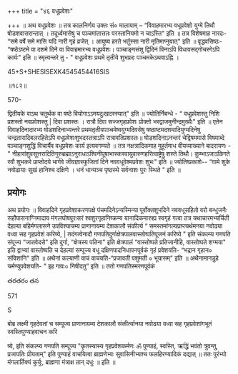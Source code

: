 +++
title = "४६ वधूप्रवेशः"

+++
॥ अथ वधूप्रवेशः ॥ तत्र कालनिर्णय उक्तः सं० मालायाम् – “विवाहमारभ्य वधूप्रवेशो युग्मे तिथौ षोडशवासरान्तात् । तदूर्ध्वमासेषु च पञ्चमांतात्ततः परस्तानियमो न चाऽस्ति" इति ॥ तत्र विशेषमाह नारदः- “समे वर्षे समे मासि यदि नारी गृहं व्रजेत् । आयुष्य हरते भर्तुस्सा नारी मृतिमाप्नुयात्" इति ॥ वृद्धवसिष्ठः- “षष्ठेऽष्टमे वा दशमे दिने वा विवाहमारभ्य वधूप्रवेशः। पञ्चाङ्गसंशु द्विदिनं विनाऽपि विधावसद्गोचरगेऽपि कार्यः" इति ॥ स्मृत्यन्तरे तु - " वधूप्रवेशः प्रथमे तृतीये शुभप्रदः पञ्चमकेऽथवाऽह्नि ।

45+S+SHESISEXK4545454416SIS

॥१८२॥

570-

द्वितीयके वाऽथ चतुर्थक वा षष्ठे वियोगाऽऽमयदुःखदस्स्यात्" इति ॥ ज्योतिर्निबन्धे - “ वधूप्रवेशस्तु निशि प्रशस्तो नवप्रवेशस्तु | दिवा प्रशस्तः । रात्रौ दिवा सज्जगृहप्रवेशः प्रोक्तो भरद्वाजमुनीन्द्रमुख्यैः" इति ॥ एतेन विवाहदिनादारभ्य षोडशदिनाभ्यन्तरे प्रथमतृतीयपञ्चमेष्वयुग्मदिवसेषु षष्ठाष्टमदशमादियुग्मदिनेषु चन्द्रतारादिबलरहितेऽपि वधूप्रवेशःशुभदस्तत्राऽपि रात्रावतिप्रशस्तः॥ षोडशदिनाऽनन्तरं चेद्विषममासे विषमाब्दे पञ्चाङ्गशुद्धिं विचार्यैव वधूप्रवेशः कार्य इत्यवगम्यते ॥ तत्र नक्षत्रादिकमाह मुहूर्तमाध वीयव्याख्याने बादरायणः - " नीहारांशुवसूत्तरादितिगुरुब्रह्माऽनुराधाऽश्विनीपूषाभास्करवायुवारुणहरित्वाष्ट्रेषु शस्ते तिथौ। कुम्भाऽजाऽळिगते रवौ शुभकरे प्राप्तोदये भार्गवे जीवज्ञास्फुजितां दिने नववधूवेश्मप्रवेशः शुभः" इति ॥ ज्योतिष्प्रकाशे-- “वामे शुके नवोढायाः सुखं हानिश्च दक्षिणे । धनं धान्यञ्च पृष्ठस्थे सर्वनाशः पुरः स्थिते " इति ॥
## प्रयोगः
अथ प्रयोगः ॥ विवाहदिने गृहप्रवेशाकरणपक्षे पंचमदिनेऽन्यस्मिन्या पूर्वोक्तशुभदिने नववधूसहितो वरो बन्धुजनैः सहौपासनाग्निमादाय मंगलघोषपुरःसरं श्वशुरगृहानिष्क्रम्य यानादिकमारुह्य स्वगृहं गत्वा तत्र यथाचारमभ्यर्चिती देहल्या बहिर्मगलासने उपविश्याचम्य प्राणानायम्य देशकालौ संकीर्त्य “ समस्तमांगल्यप्राप्त्यर्थमनया नवोढया वध्वा सह गृहप्रवेशं करिष्ये, | तदंगत्वेनादौ गणपतिदुर्गाक्षेत्रपालवास्तोष्पतिपूजनं करिष्ये " इति संकल्प्य गणपति संपूज्य “जातवेदसे" इति दुर्गा, “क्षेत्रस्य पतिना" इति क्षेत्रपालं “वास्तोष्पते प्रतिजानीहि, वास्तोष्पते शग्मया" इति द्वाभ्यां वास्तोष्पति च देहल्यां सम्पूज्य वधू दक्षिणपादनिधापनपूर्वकं गृहं प्रवेशयति- “भद्रान गृहान० संविशानि" इति ॥ अथैनां कल्याणी वाचं वाचयति-“प्रजावती पशुमती ० भूयासम्” इति ॥ अथैनामानडुहे चर्मण्युपवेशयति- " इह गावः० निषीदतु” इति ॥ ततो गणपतिस्मरणपूर्वकं

తరతరం తన

571

S

बोब्र लक्ष्मी गृहदेवतां च सम्पूज्य प्राणानायम्य देशकालौ संकीर्त्यानया नवोढया वध्वा सह गृहप्रवेशांगभूतं स्वस्तिपुण्याहवाचन करि

ष्ये, इति संकल्प्य गणपति सम्पूज्य "कृतस्यास्य गृहप्रवेशकर्मणः ॐ पुण्याहं, स्वस्ति, ऋद्धिं भवंतो त्रुवन्तु, प्रजापतिः प्रीयताम्" इति पुण्याहं वाचयित्वा ब्राह्मणेभ्यः सुवासिनीभ्यश्च फलहिरण्यादिकं दद्यात् ॥ ततः पुरंभ्यो मंगलार्तिक्यं कुर्युः, ब्राह्मणा मंत्राक्ष तान् दधुः ॥ इति ॥
